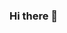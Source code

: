 ### Hi there 👋

<!--
**Sophie31809/Sophie31809** is a ✨ _special_ ✨ repository because its `README.md` (this file) appears on your GitHub profile.**

Here are some ideas to get you started:

- 🔭 I’m currently working on developing my programming skills!
- 🌱 I’m currently learning HTML, Python, C++ and SQL!
- 🤔 I’m looking for help with developing my skills
- 💬 Ask me about my degree, or my time studying with HyperionDev!
- 😄 Pronouns: she/her

-->
